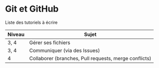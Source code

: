 # Git et GitHub

Liste des tutoriels à écrire

Niveau | Sujet
--- | ---
3, 4 | Gérer ses fichiers
3, 4 | Communiquer (via des Issues)
4 | Collaborer (branches, Pull requests, merge conflicts)
